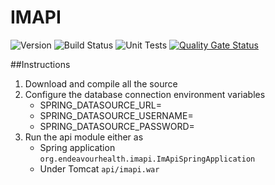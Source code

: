 # IMAPI
![Version](https://s3.eu-west-2.amazonaws.com/endeavour-codebuild-output/badges/IMAPI/version.svg)
![Build Status](https://s3.eu-west-2.amazonaws.com/endeavour-codebuild-output/badges/IMAPI/build.svg)
![Unit Tests](https://s3.eu-west-2.amazonaws.com/endeavour-codebuild-output/badges/IMAPI/unit-test.svg)
[![Quality Gate Status](https://sonarcloud.io/api/project_badges/measure?project=endeavourhealth-discovery_IMAPI&metric=alert_status)](https://sonarcloud.io/dashboard?id=endeavourhealth-discovery_IMAPI)

##Instructions

1. Download and compile all the source
1. Configure the database connection environment variables
   * SPRING_DATASOURCE_URL=<jdbc connection string>
   * SPRING_DATASOURCE_USERNAME=<username>
   * SPRING_DATASOURCE_PASSWORD=<password>
1. Run the api module either as
    * Spring application `org.endeavourhealth.imapi.ImApiSpringApplication`
    * Under Tomcat `api/imapi.war`
